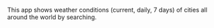 This app shows weather conditions (current, daily, 7 days) of cities all around the world by searching.
